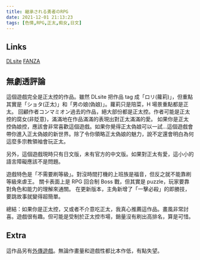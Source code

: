 ```yaml
---
title: 継承される勇者のRPG
date: 2021-12-01 21:13:23
tags: [色情,RPG,正太,痴女,日文]
---
```

## Links

[DLsite](https://www.dlsite.com/maniax/work/=/product_id/RJ127174.html)
[FANZA](https://www.dmm.co.jp/mono/doujin/-/detail/=/cid=d_aisoft4412/)

## 無劇透評論

這個遊戲完全是正太控的作品。雖然 DLsite 把作品 tag 成「ロリ(蘿莉)」，但重點其實是「ショタ(正太)」和「男の娘(偽娘)」。蘿莉只是陪菜，H 場景重點都是正太。
回顧作者コンマミオン過去的作品，絕大部份都是正太控。作者可能是正太控的腐女(非貶意)，滿滿地在作品滿滿的表現出對正太滿滿的愛。
如果你是正太控偽娘控，應該會非常喜歡這個遊戲。如果你覺得正太偽娘可以一試...這個遊戲會帶你進入正太偽娘的新世界。除了令你領略正太偽娘的魅力，說不定還會明白為何這麼多宗教領袖會玩正太。

另外，這個遊戲現時只有日文版，未有官方的中文版。如果對正太有愛，這小小的語言障礙應該不是問題。

遊戲特色是「不需要刷等級」。對沒時間打機的上班族是福音，但反之就不能靠刷等級來虐王。
關卡表面上是 RPG 回合制 Boss 戰，但其實是 puzzle，玩家要靠對角色和能力的理解來通關。
在更新版本，主角新增了「一擊必殺」的即勝技，要跳故事就變得超簡單。

總結：如果你是正太控，又或者不介意吃正太，我真心推薦這作品。畫風非常討喜。遊戲很有趣。但可能是受制於正太控市場，銷量沒有刷出高排名，算是可惜。

## Extra

這作品另有[外傳遊戲](https://www.dlsite.com/maniax/work/=/product_id/RJ269294.html)。無論作畫量和遊戲性都比本作低，有點失望。
